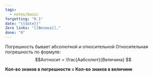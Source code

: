 ```yaml
---
tags:
  - notes/basic
forgetting: "0.1"
date: "{{date}}"
Zero links: "[[Физика]],"
done: "0"
---
```

Погрешность бывает абсолютной и относительной
Относительная погрешность по формуле:
$$Aотносит = \frac{Aабсолют}{Величина} $$

**Кол-во знаков в погрешности = Кол-во знаков в величине**

